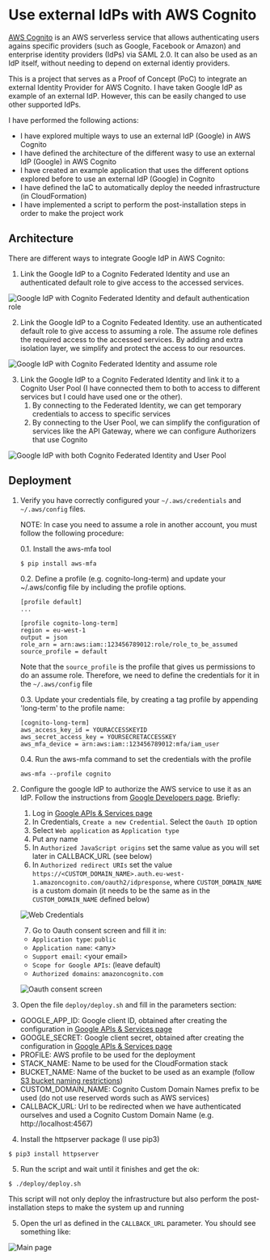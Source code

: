 # Use external IdPs with AWS Cognito

[AWS Cognito](https://aws.amazon.com/cognito/) is an AWS serverless service that allows authenticating users agains specific providers (such as Google, Facebook or Amazon) and enterprise identity providers (IdPs) via SAML 2.0. It can also be used as an IdP itself, without needing to depend on external identiy providers.

This is a project that serves as a Proof of Concept (PoC) to integrate an external Identity Provider for AWS Cognito. I have taken Google IdP as example of an external IdP. However, this can be easily changed to use other supported IdPs.

I have performed the following actions:

* I have explored multiple ways to use an external IdP (Google) in AWS Cognito
* I have defined the architecture of the different wasy to use an external IdP (Google) in AWS Cognito
* I have created an example application that uses the different options explored before to use an external IdP (Google) in Cognito
* I have defined the IaC to automatically deploy the needed infrastructure (in CloudFormation)
* I have implemented a script to perform the post-installation steps in order to make the project work

## Architecture

There are different ways to integrate Google IdP in AWS Cognito:

1. Link the Google IdP to a Cognito Federated Identity and use an authenticated default role to give access to the accessed services.

![Google IdP with Cognito Federated Identity and default authentication role](https://raw.githubusercontent.com/ronaldtf/aws-cognito-google/master/resources/architecture/federated_identity.png)

2. Link the Google IdP to a Cognito Fedeated Identity. use an authenticated default role to give access to assuming a role. The assume role defines the required access to the accessed services. By adding and extra isolation layer, we simplify and protect the access to our resources.

![Google IdP with Cognito Federated Identity and assume role](https://raw.githubusercontent.com/ronaldtf/aws-cognito-google/master/resources/architecture/iam_assumed_role.png)

3. Link the Google IdP to a Cognito Federated Identity and link it to a Cognito User Pool (I have connected them to both to access to different services but I could have used one or the other).
   1. By connecting to the Federated Identity, we can get temporary credentials to access to specific services
   2. By connecting to the User Pool, we can simplify the configuration of services like the API Gateway, where we can configure Authorizers that use Cognito

![Google IdP with both Cognito Federated Identity and User Pool](https://raw.githubusercontent.com/ronaldtf/aws-cognito-google/master/resources/architecture/user_pool.png)

## Deployment

1. Verify you have correctly configured your `~/.aws/credentials` and `~/.aws/config` files.
   
   NOTE: In case  you need to assume a role in another account, you must follow the following procedure:
   
   0.1. Install the aws-mfa tool
    ```
    $ pip install aws-mfa
    ```

    0.2. Define a profile (e.g. cognito-long-term) and update your ~/.aws/config file by including the profile options.
    ```
    [profile default]
    ...

    [profile cognito-long-term]
    region = eu-west-1
    output = json
    role_arn = arn:aws:iam::123456789012:role/role_to_be_assumed
    source_profile = default
    ```
    Note that the `source_profile` is the profile that gives us permissions to do an assume role. Therefore, we need to define the credentials for it in the `~/.aws/config` file

    0.3. Update your credentials file, by creating a tag profile by appending 'long-term' to the profile name:
    ```
    [cognito-long-term]
    aws_access_key_id = YOURACCESSKEYID
    aws_secret_access_key = YOURSECRETACCESSKEY
    aws_mfa_device = arn:aws:iam::123456789012:mfa/iam_user
    ```

    0.4. Run the aws-mfa command to set the credentials with the profile
    ```
    aws-mfa --profile cognito
    ```

2. Configure the google IdP to authorize the AWS service to use it as an IdP. Follow the instructions from [Google Developers page](https://developers.google.com/identity/protocols/OpenIDConnect). Briefly:
   1. Log in [Google APIs & Services page](https://console.developers.google.com/apis/dashboard)
   2. In Credentials, `Create a new Credential`. Select the `Oauth ID` option
   3. Select `Web application` as `Application type`
   4. Put any name
   5. In `Authorized JavaScript origins` set the same value as you will set later in CALLBACK_URL (see below)
   6. In `Authorized redirect URIs` set the value `https://<CUSTOM_DOMAIN_NAME>.auth.eu-west-1.amazoncognito.com/oauth2/idpresponse`, where `CUSTOM_DOMAIN_NAME` is a custom domain (it needs to be the same as in the `CUSTOM_DOMAIN_NAME` defined below)
   
    ![Web Credentials](https://raw.githubusercontent.com/ronaldtf/aws-cognito-google/master/resources/images/google_config1.png)

   7. Go to Oauth consent screen and fill it in:
     * `Application type`: `public`
     * `Application name`: \<any\>
     * `Support email`: \<your email\>
     * `Scope for Google APIs`: (leave default)
     * `Authorized domains`: `amazoncognito.com`
  
    ![Oauth consent screen](https://raw.githubusercontent.com/ronaldtf/aws-cognito-google/master/resources/images/google_config2.png)

3. Open the file `deploy/deploy.sh` and fill in the parameters section:

  * GOOGLE_APP_ID: Google client ID, obtained after creating the configuration in [Google APIs & Services page](https://console.developers.google.com/apis/dashboard)
  * GOOGLE_SECRET: Google client secret, obtained after creating the configuration in [Google APIs & Services page](https://console.developers.google.com/apis/dashboard)
  * PROFILE: AWS profile to be used for the deployment
  * STACK_NAME: Name to be used for the CloudFormation stack
  * BUCKET_NAME: Name of the bucket to be used as an example (follow [S3 bucket naming restrictions](https://docs.aws.amazon.com/AmazonS3/latest/dev/BucketRestrictions.html))
  * CUSTOM_DOMAIN_NAME: Cognito Custom Domain Names prefix to be used (do not use reserved words such as AWS services)
  * CALLBACK_URL: Url to be redirected when we have authenticated ourselves and used a Cognito Custom Domain Name (e.g. http://localhost:4567)

4. Install the httpserver package (I use pip3)
````
$ pip3 install httpserver
````

5. Run the script and wait until it finishes and get the ok:

````
$ ./deploy/deploy.sh
````
This script will not only deploy the infrastructure but also perform the post-installation steps to make the system up and running

5. Open the url as defined in the `CALLBACK_URL` parameter. You should see something like:

![Main page](https://raw.githubusercontent.com/ronaldtf/aws-cognito-google/master/resources/images/01.interface.png)